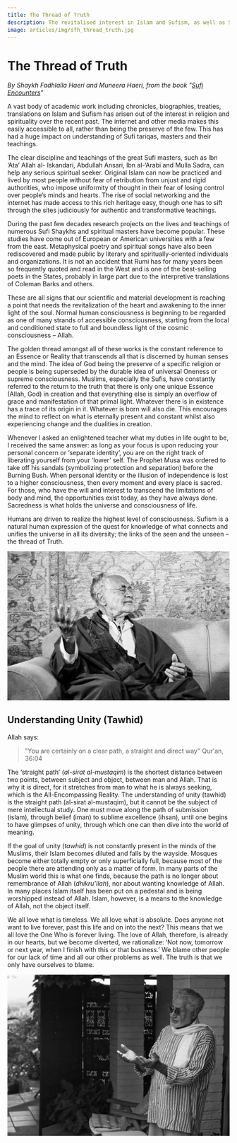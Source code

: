 ```yaml
---
title: The Thread of Truth
description: The revitalised interest in Islam and Sufism, as well as Sufi Shaykhs are signs that our scientific and material development is reaching a point that needs the revitalization of the heart and awakening to the inner light of the soul.
image: articles/img/sfh_thread_truth.jpg
---
```


# The Thread of Truth

_By Shaykh Fadhlalla Haeri and Muneera Haeri, from the book "[Sufi Encounters](https://www.watkinspublishing.com/shop/sufi-encounters/)"_

A vast body of academic work including chronicles, biographies, treaties, translations on Islam and Sufism has arisen out of the interest in religion and spirituality over the recent past. The internet and other media makes this easily accessible to all, rather than being the preserve of the few. This has had a huge impact on understanding of Sufi tariqas, masters and their teachings.

The clear discipline and teachings of the great Sufi masters, such as Ibn ‘Ata’ Allah al- Iskandari, Abdullah Ansari, Ibn al-‘Arabi and Mulla Sadra, can help any serious spiritual seeker. Original Islam can now be practiced and lived by most people without fear of retribution from unjust and rigid authorities, who impose uniformity of thought in their fear of losing control over people’s minds and hearts. The rise of social networking and the internet has made access to this rich heritage easy, though one has to sift through the sites judiciously for authentic and transformative teachings.

During the past few decades research projects on the lives and teachings of numerous Sufi Shaykhs and spiritual masters have become popular. These studies have come out of European or American universities with a few from the east. Metaphysical poetry and spiritual songs have also been rediscovered and made public by literary and spiritually-oriented individuals and organizations. It is not an accident that Rumi has for many years been so frequently quoted and read in the West and is one of the best-selling poets in the States, probably in large part due to the interpretive translations of Coleman Barks and others.

These are all signs that our scientific and material development is reaching a point that needs the revitalization of the heart and awakening to the inner light of the soul. Normal human consciousness is beginning to be regarded as one of many strands of accessible consciousness, starting from the local and conditioned state to full and boundless light of the cosmic consciousness – Allah.

The golden thread amongst all of these works is the constant reference to an Essence or Reality that transcends all that is discerned by human senses and the mind. The idea of God being the preserve of a specific religion or people is being superseded by the durable idea of universal Oneness or supreme consciousness. Muslims, especially the Sufis, have constantly referred to the return to the truth that there is only one unique Essence (Allah, God) in creation and that everything else is simply an overflow of grace and manifestation of that primal light. Whatever there is in existence has a trace of its origin in it. Whatever is born will also die. This encourages the mind to reflect on what is eternally present and constant whilst also experiencing change and the dualities in creation.

Whenever I asked an enlightened teacher what my duties in life ought to be, I received the same answer: as long as your focus is upon reducing your personal concern or ‘separate identity’, you are on the right track of liberating yourself from your ‘lower’ self. The Prophet Musa was ordered to take off his sandals (symbolizing protection and separation) before the Burning Bush. When personal identity or the illusion of independence is lost to a higher consciousness, then every moment and every place is sacred. For those, who have the will and interest to transcend the limitations of body and mind, the opportunities exist today, as they have always done. Sacredness is what holds the universe and consciousness of life.

Humans are driven to realize the highest level of consciousness. Sufism is a natural human expression of the quest for knowledge of what connects and unifies the universe in all its diversity; the links of the seen and the unseen – the thread of Truth.

![Thread of Truth](./img/sfh_thread_truth.jpg)

## Understanding Unity (Tawhid)

Allah says:

> "You are certainly on a clear path, a straight and direct way" Qur'an, 36:04 

The ‘straight path’ (_al-sirat al-mustaqim_) is the shortest distance between two points, between subject and object, between man and Allah. That is why it is direct, for it stretches from man to what he is always seeking, which is the All-Encompassing Reality. The understanding of unity (tawhid) is the straight path (al-sirat al-mustaqim), but it cannot be the subject of mere intellectual study. One must move along the path of submission (islam), through belief (iman) to sublime excellence (ihsan), until one begins to have glimpses of unity, through which one can then dive into the world of meaning.

If the goal of unity (_tawhid_) is not constantly present in the minds of the Muslims, their Islam becomes diluted and falls by the wayside. Mosques become either totally empty or only superficially full, because most of the people there are attending only as a matter of form. In many parts of the Muslim world this is what one finds, because the path is no longer about remembrance of Allah (_dhikru’llah_), nor about wanting knowledge of Allah. In many places Islam itself has been put on a pedestal and is being worshipped instead of Allah. Islam, however, is a means to the knowledge of Allah, not the object itself.

We all love what is timeless. We all love what is absolute. Does anyone not want to live forever, past this life and on into the next? This means that we all love the One Who is forever living. The love of Allah, therefore, is already in our hearts, but we become diverted, we rationalize: ‘Not now, tomorrow or next year, when I finish with this or that business.’ We blame other people for our lack of time and all our other problems as well. The truth is that we only have ourselves to blame.

![Blame yourself](./img/sfh_blame.jpg)